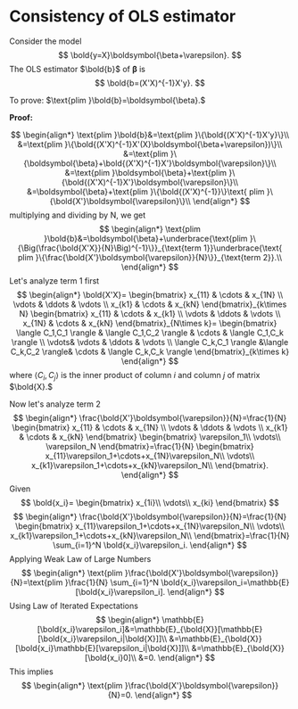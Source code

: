 # Consistency of OLS estimator

Consider the model
$$
\bold{y=X}\boldsymbol{\beta+\varepsilon}.
$$
The OLS estimator $\bold{b}$ of $\boldsymbol{\beta}$ is
$$
\bold{b=(X'X)^{-1}X'y}.
$$

To prove: $\text{plim }\bold{b}=\boldsymbol{\beta}.$

**Proof:**

$$
\begin{align*}
\text{plim }\bold{b}&=\text{plim }\{\bold{(X'X)^{-1}X'y}\}\\
&=\text{plim }\{\bold{(X'X)^{-1}X'(X}\boldsymbol{\beta+\varepsilon})\}\\
&=\text{plim }\{\boldsymbol{\beta}+\bold{(X'X)^{-1}X'}\boldsymbol{\varepsilon}\}\\
&=\text{plim }\boldsymbol{\beta}+\text{plim }\{\bold{(X'X)^{-1}X'}\boldsymbol{\varepsilon}\}\\
&=\boldsymbol{\beta}+\text{plim }\{\bold{(X'X)^{-1}}\}\text{ plim }\{\bold{X'}\boldsymbol{\varepsilon}\}\\
\end{align*}
$$
multiplying and dividing by N, we get
$$
\begin{align*}
\text{plim }\bold{b}&=\boldsymbol{\beta}+\underbrace{\text{plim }\{\Big(\frac{\bold{X'X}}{N}\Big)^{-1}\}}_{\text{term 1}}\underbrace{\text{ plim }\{\frac{\bold{X'}\boldsymbol{\varepsilon}}{N}\}}_{\text{term 2}}.\\
\end{align*}
$$
Let's analyze $\text{term 1}$ first
$$
\begin{align*}
    \bold{X'X}=
    \begin{bmatrix}
    x_{11} & \cdots & x_{1N} \\
    \vdots & \ddots & \vdots \\
    x_{k1} & \cdots & x_{kN}
    \end{bmatrix}_{k\times N}
    \begin{bmatrix}
    x_{11} & \cdots & x_{k1} \\
    \vdots & \ddots & \vdots \\
    x_{1N} & \cdots & x_{kN}
    \end{bmatrix}_{N\times k}=
    \begin{bmatrix}
    \langle C_1,C_1 \rangle & \langle C_1,C_2 \rangle & \cdots & \langle C_1,C_k \rangle \\
    \vdots& \vdots & \ddots & \vdots \\
    \langle C_k,C_1 \rangle &\langle C_k,C_2 \rangle& \cdots & \langle C_k,C_k \rangle
    \end{bmatrix}_{k\times k}
\end{align*}
$$
where $\langle C_i,C_j \rangle$ is the inner product of column $i$ and column $j$ of matrix $\bold{X}.$

Now let's analyze $\text{term 2}$
$$
\begin{align*}
    \frac{\bold{X'}\boldsymbol{\varepsilon}}{N}=\frac{1}{N}
    \begin{bmatrix}
    x_{11} & \cdots & x_{1N} \\
    \vdots & \ddots & \vdots \\
    x_{k1} & \cdots & x_{kN}
    \end{bmatrix}
    \begin{bmatrix}
    \varepsilon_1\\
    \vdots\\
    \varepsilon_N
    \end{bmatrix}=\frac{1}{N}
    \begin{bmatrix}
    x_{11}\varepsilon_1+\cdots+x_{1N}\varepsilon_N\\
    \vdots\\
    x_{k1}\varepsilon_1+\cdots+x_{kN}\varepsilon_N\\
    \end{bmatrix}.
\end{align*}
$$
Given
$$
\bold{x_i}=
\begin{bmatrix}
    x_{1i}\\
    \vdots\\
    x_{ki}
\end{bmatrix}
$$
$$
\begin{align*}
    \frac{\bold{X'}\boldsymbol{\varepsilon}}{N}=\frac{1}{N}
    \begin{bmatrix}
    x_{11}\varepsilon_1+\cdots+x_{1N}\varepsilon_N\\
    \vdots\\
    x_{k1}\varepsilon_1+\cdots+x_{kN}\varepsilon_N\\
    \end{bmatrix}=\frac{1}{N}
    \sum_{i=1}^N \bold{x_i}\varepsilon_i.
\end{align*}
$$
Applying Weak Law of Large Numbers
$$
\begin{align*}
    \text{plim }\frac{\bold{X'}\boldsymbol{\varepsilon}}{N}=\text{plim }\frac{1}{N}
    \sum_{i=1}^N \bold{x_i}\varepsilon_i=\mathbb{E}[\bold{x_i}\varepsilon_i].
\end{align*}
$$
Using Law of Iterated Expectations
$$
\begin{align*}
    \mathbb{E}[\bold{x_i}\varepsilon_i]&=\mathbb{E}_{\bold{X}}[\mathbb{E}[\bold{x_i}\varepsilon_i|\bold{X}]]\\
    &=\mathbb{E}_{\bold{X}}[\bold{x_i}\mathbb{E}[\varepsilon_i|\bold{X}]]\\
    &=\mathbb{E}_{\bold{X}}[\bold{x_i}0]\\
    &=0.
\end{align*}
$$
This implies
$$
\begin{align*}
    \text{plim }\frac{\bold{X'}\boldsymbol{\varepsilon}}{N}=0.
\end{align*}
$$
